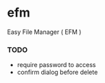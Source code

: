 # efm
Easy File Manager ( EFM )

### TODO
* require password to access
* confirm dialog before delete
